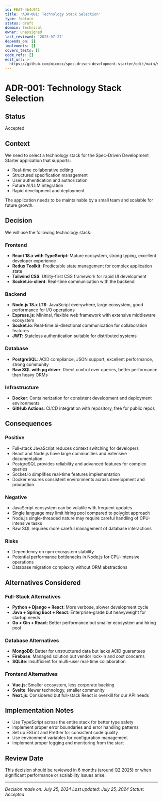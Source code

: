 ```yaml
---
id: FEAT-4b4c941
title: 'ADR-001: Technology Stack Selection'
type: feature
status: draft
domain: technical
owner: unassigned
last_reviewed: '2025-07-27'
depends_on: []
implements: []
covers_tests: []
code_refs: []
edit_url: >-
  https://github.com/micmcc/spec-driven-development-starter/edit/main/specs/technical/adrs/ADR-001-technology-stack-selection.md
---
```

# ADR-001: Technology Stack Selection

## Status

Accepted

## Context

We need to select a technology stack for the Spec-Driven Development Starter application that supports:
- Real-time collaborative editing
- Structured specification management
- User authentication and authorization
- Future AI/LLM integration
- Rapid development and deployment

The application needs to be maintainable by a small team and scalable for future growth.

## Decision

We will use the following technology stack:

### Frontend
- **React 18.x with TypeScript**: Mature ecosystem, strong typing, excellent developer experience
- **Redux Toolkit**: Predictable state management for complex application state
- **Tailwind CSS**: Utility-first CSS framework for rapid UI development
- **Socket.io-client**: Real-time communication with the backend

### Backend
- **Node.js 18.x LTS**: JavaScript everywhere, large ecosystem, good performance for I/O operations
- **Express.js**: Minimal, flexible web framework with extensive middleware ecosystem
- **Socket.io**: Real-time bi-directional communication for collaboration features
- **JWT**: Stateless authentication suitable for distributed systems

### Database
- **PostgreSQL**: ACID compliance, JSON support, excellent performance, strong community
- **Raw SQL with pg driver**: Direct control over queries, better performance than heavy ORMs

### Infrastructure
- **Docker**: Containerization for consistent development and deployment environments
- **GitHub Actions**: CI/CD integration with repository, free for public repos

## Consequences

### Positive
- Full-stack JavaScript reduces context switching for developers
- React and Node.js have large communities and extensive documentation
- PostgreSQL provides reliability and advanced features for complex queries
- Socket.io simplifies real-time features implementation
- Docker ensures consistent environments across development and production

### Negative
- JavaScript ecosystem can be volatile with frequent updates
- Single language may limit hiring pool compared to polyglot approach
- Node.js single-threaded nature may require careful handling of CPU-intensive tasks
- Raw SQL requires more careful management of database interactions

### Risks
- Dependency on npm ecosystem stability
- Potential performance bottlenecks in Node.js for CPU-intensive operations
- Database migration complexity without ORM abstractions

## Alternatives Considered

### Full-Stack Alternatives
- **Python + Django + React**: More verbose, slower development cycle
- **Java + Spring Boot + React**: Enterprise-grade but heavyweight for startup needs
- **Go + Gin + React**: Better performance but smaller ecosystem and hiring pool

### Database Alternatives
- **MongoDB**: Better for unstructured data but lacks ACID guarantees
- **Firebase**: Managed solution but vendor lock-in and cost concerns
- **SQLite**: Insufficient for multi-user real-time collaboration

### Frontend Alternatives
- **Vue.js**: Smaller ecosystem, less corporate backing
- **Svelte**: Newer technology, smaller community
- **Next.js**: Considered but full-stack React is overkill for our API needs

## Implementation Notes

- Use TypeScript across the entire stack for better type safety
- Implement proper error boundaries and error handling patterns
- Set up ESLint and Prettier for consistent code quality
- Use environment variables for configuration management
- Implement proper logging and monitoring from the start

## Review Date

This decision should be reviewed in 6 months (around Q2 2025) or when significant performance or scalability issues arise.

---

*Decision made on: July 25, 2024*
*Last updated: July 25, 2024*
*Status: Accepted*
